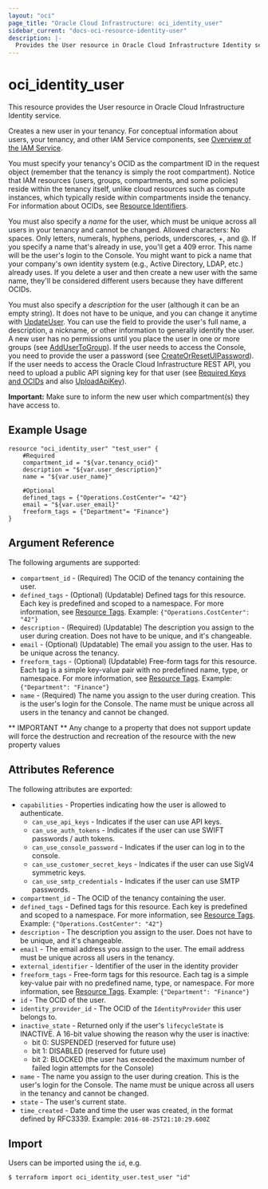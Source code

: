 ```yaml
---
layout: "oci"
page_title: "Oracle Cloud Infrastructure: oci_identity_user"
sidebar_current: "docs-oci-resource-identity-user"
description: |-
  Provides the User resource in Oracle Cloud Infrastructure Identity service
---
```


# oci_identity_user
This resource provides the User resource in Oracle Cloud Infrastructure Identity service.

Creates a new user in your tenancy. For conceptual information about users, your tenancy, and other
IAM Service components, see [Overview of the IAM Service](https://docs.cloud.oracle.com/iaas/Content/Identity/Concepts/overview.htm).

You must specify your tenancy's OCID as the compartment ID in the request object (remember that the
tenancy is simply the root compartment). Notice that IAM resources (users, groups, compartments, and
some policies) reside within the tenancy itself, unlike cloud resources such as compute instances,
which typically reside within compartments inside the tenancy. For information about OCIDs, see
[Resource Identifiers](https://docs.cloud.oracle.com/iaas/Content/General/Concepts/identifiers.htm).

You must also specify a *name* for the user, which must be unique across all users in your tenancy
and cannot be changed. Allowed characters: No spaces. Only letters, numerals, hyphens, periods,
underscores, +, and @. If you specify a name that's already in use, you'll get a 409 error.
This name will be the user's login to the Console. You might want to pick a
name that your company's own identity system (e.g., Active Directory, LDAP, etc.) already uses.
If you delete a user and then create a new user with the same name, they'll be considered different
users because they have different OCIDs.

You must also specify a *description* for the user (although it can be an empty string).
It does not have to be unique, and you can change it anytime with
[UpdateUser](https://docs.cloud.oracle.com/iaas/api/#/en/identity/20160918/User/UpdateUser). You can use the field to provide the user's
full name, a description, a nickname, or other information to generally identify the user.
A new user has no permissions until you place the user in one or more groups (see
[AddUserToGroup](https://docs.cloud.oracle.com/iaas/api/#/en/identity/20160918/UserGroupMembership/AddUserToGroup)). If the user needs to
access the Console, you need to provide the user a password (see
[CreateOrResetUIPassword](https://docs.cloud.oracle.com/iaas/api/#/en/identity/20160918/UIPassword/CreateOrResetUIPassword)).
If the user needs to access the Oracle Cloud Infrastructure REST API, you need to upload a
public API signing key for that user (see
[Required Keys and OCIDs](https://docs.cloud.oracle.com/iaas/Content/API/Concepts/apisigningkey.htm) and also
[UploadApiKey](https://docs.cloud.oracle.com/iaas/api/#/en/identity/20160918/ApiKey/UploadApiKey)).

**Important:** Make sure to inform the new user which compartment(s) they have access to.


## Example Usage

```hcl
resource "oci_identity_user" "test_user" {
	#Required
	compartment_id = "${var.tenancy_ocid}"
	description = "${var.user_description}"
	name = "${var.user_name}"

	#Optional
	defined_tags = {"Operations.CostCenter"= "42"}
	email = "${var.user_email}"
	freeform_tags = {"Department"= "Finance"}
}
```

## Argument Reference

The following arguments are supported:

* `compartment_id` - (Required) The OCID of the tenancy containing the user.
* `defined_tags` - (Optional) (Updatable) Defined tags for this resource. Each key is predefined and scoped to a namespace. For more information, see [Resource Tags](https://docs.cloud.oracle.com/iaas/Content/General/Concepts/resourcetags.htm). Example: `{"Operations.CostCenter": "42"}` 
* `description` - (Required) (Updatable) The description you assign to the user during creation. Does not have to be unique, and it's changeable.
* `email` - (Optional) (Updatable) The email you assign to the user. Has to be unique across the tenancy.
* `freeform_tags` - (Optional) (Updatable) Free-form tags for this resource. Each tag is a simple key-value pair with no predefined name, type, or namespace. For more information, see [Resource Tags](https://docs.cloud.oracle.com/iaas/Content/General/Concepts/resourcetags.htm). Example: `{"Department": "Finance"}` 
* `name` - (Required) The name you assign to the user during creation. This is the user's login for the Console. The name must be unique across all users in the tenancy and cannot be changed. 


** IMPORTANT **
Any change to a property that does not support update will force the destruction and recreation of the resource with the new property values

## Attributes Reference

The following attributes are exported:

* `capabilities` - Properties indicating how the user is allowed to authenticate.
	* `can_use_api_keys` - Indicates if the user can use API keys.
	* `can_use_auth_tokens` - Indicates if the user can use SWIFT passwords / auth tokens.
	* `can_use_console_password` - Indicates if the user can log in to the console.
	* `can_use_customer_secret_keys` - Indicates if the user can use SigV4 symmetric keys.
	* `can_use_smtp_credentials` - Indicates if the user can use SMTP passwords.
* `compartment_id` - The OCID of the tenancy containing the user.
* `defined_tags` - Defined tags for this resource. Each key is predefined and scoped to a namespace. For more information, see [Resource Tags](https://docs.cloud.oracle.com/iaas/Content/General/Concepts/resourcetags.htm). Example: `{"Operations.CostCenter": "42"}` 
* `description` - The description you assign to the user. Does not have to be unique, and it's changeable.
* `email` - The email address you assign to the user. The email address must be unique across all users in the tenancy. 
* `external_identifier` - Identifier of the user in the identity provider
* `freeform_tags` - Free-form tags for this resource. Each tag is a simple key-value pair with no predefined name, type, or namespace. For more information, see [Resource Tags](https://docs.cloud.oracle.com/iaas/Content/General/Concepts/resourcetags.htm). Example: `{"Department": "Finance"}` 
* `id` - The OCID of the user.
* `identity_provider_id` - The OCID of the `IdentityProvider` this user belongs to.
* `inactive_state` - Returned only if the user's `lifecycleState` is INACTIVE. A 16-bit value showing the reason why the user is inactive:
	* bit 0: SUSPENDED (reserved for future use)
	* bit 1: DISABLED (reserved for future use)
	* bit 2: BLOCKED (the user has exceeded the maximum number of failed login attempts for the Console) 
* `name` - The name you assign to the user during creation. This is the user's login for the Console. The name must be unique across all users in the tenancy and cannot be changed. 
* `state` - The user's current state.
* `time_created` - Date and time the user was created, in the format defined by RFC3339.  Example: `2016-08-25T21:10:29.600Z` 

## Import

Users can be imported using the `id`, e.g.

```
$ terraform import oci_identity_user.test_user "id"
```

